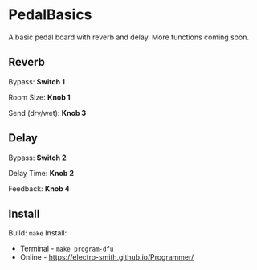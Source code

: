 # PedalBasics

A basic pedal board with reverb and delay. More functions coming soon.

## Reverb
Bypass: **Switch 1**

Room Size: **Knob 1**

Send (dry/wet): **Knob 3**

## Delay
Bypass: **Switch 2**

Delay Time: **Knob 2**

Feedback: **Knob 4**

## Install
Build: `make`
Install:
* Terminal - `make program-dfu`
* Online - https://electro-smith.github.io/Programmer/